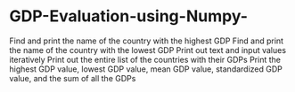 # GDP-Evaluation-using-Numpy-
Find and print the name of the country with the highest GDP Find and print the name of the country with the lowest GDP Print out text and input values iteratively Print out the entire list of the countries with their GDPs Print the highest GDP value, lowest GDP value, mean GDP value, standardized GDP value, and the sum of all the GDPs
